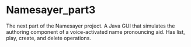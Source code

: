 # Namesayer_part3
The next part of the Namesayer project. A Java GUI that simulates the authoring component of a voice-activated name pronouncing aid. Has list, play, create, and delete operations.
